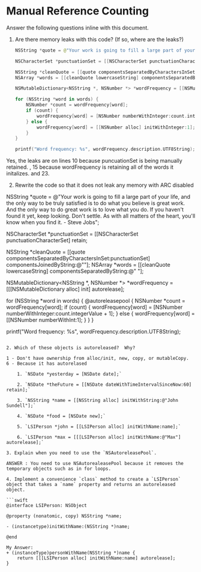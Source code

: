 # Manual Reference Counting

Answer the following questions inline with this document.

1. Are there memory leaks with this code? (If so, where are the leaks?)

	```swift
	NSString *quote = @"Your work is going to fill a large part of your life, and the only way to be truly satisfied is to do what you believe is great work. And the only way to do great work is to love what you do. If you haven't found it yet, keep looking. Don't settle. As with all matters of the heart, you'll know when you find it. - Steve Jobs";

	NSCharacterSet *punctuationSet = [[NSCharacterSet punctuationCharacterSet] retain];

	NSString *cleanQuote = [[quote componentsSeparatedByCharactersInSet:punctuationSet] componentsJoinedByString:@""];
	NSArray *words = [[cleanQuote lowercaseString] componentsSeparatedByString:@" "];

	NSMutableDictionary<NSString *, NSNumber *> *wordFrequency = [[NSMutableDictionary alloc] init];

	for (NSString *word in words) {
		NSNumber *count = wordFrequency[word];
		if (count) {
			wordFrequency[word] = [NSNumber numberWithInteger:count.integerValue + 1];
		} else {
			wordFrequency[word] = [[NSNumber alloc] initWithInteger:1];
		}
	}

	printf("Word frequency: %s", wordFrequency.description.UTF8String);
	```

Yes, the leaks are on lines 10 because puncuationSet is being manually retained. , 15  because wordFrequency is retaining all of the words it initalizes. and 23. 

2. Rewrite the code so that it does not leak any memory with ARC disabled

NSString *quote = @"Your work is going to fill a large part of your life, and the only way to be truly satisfied is to do what you believe is great work. And the only way to do great work is to love what you do. If you haven't found it yet, keep looking. Don't settle. As with all matters of the heart, you'll know when you find it. - Steve Jobs";


NSCharacterSet *punctuationSet =  [[NSCharacterSet punctuationCharacterSet] retain;

NSString *cleanQuote = [[quote componentsSeparatedByCharactersInSet:punctuationSet] componentsJoinedByString:@""];
NSArray *words = [[cleanQuote lowercaseString] componentsSeparatedByString:@" "];

NSMutableDictionary<NSString *, NSNumber *> *wordFrequency = [[[NSMutableDictionary alloc] init] autorelease];

for (NSString *word in words) {
@autoreleasepool { 
    NSNumber *count = wordFrequency[word];
    if (count) {
        wordFrequency[word] = [NSNumber numberWithInteger:count.integerValue + 1];
    } else {
        wordFrequency[word] = [[NSNumber numberWithInt:1];
            }
        }
}

printf("Word frequency: %s", wordFrequency.description.UTF8String);
```

2. Which of these objects is autoreleased?  Why? 

1 - Don't have ownership from alloc/init, new, copy, or mutableCopy.
6 - Because it has autorelased 

	1. `NSDate *yesterday = [NSDate date];`
	
	2. `NSDate *theFuture = [[NSDate dateWithTimeIntervalSinceNow:60] retain];`
	
	3. `NSString *name = [[NSString alloc] initWithString:@"John Sundell"];`
	
	4. `NSDate *food = [NSDate new];`
	
	5. `LSIPerson *john = [[LSIPerson alloc] initWithName:name];`
	
	6. `LSIPerson *max = [[[LSIPerson alloc] initWithName:@"Max"] autorelease];`

3. Explain when you need to use the `NSAutoreleasePool`.

ANSWER : You need to use NSAutorealeasePool because it removes the temporary objects such as in for loops. 

4. Implement a convenience `class` method to create a `LSIPerson` object that takes a `name` property and returns an autoreleased object.

```swift
@interface LSIPerson: NSObject

@property (nonatomic, copy) NSString *name;

- (instancetype)initWithName:(NSString *)name;

@end

My Answer: 
+ (instanceType)personWithName(NSString *)name {
    return [[[LSIPerson alloc] initWithName:name] autorelease];
}
```
